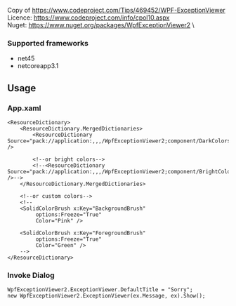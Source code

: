 Copy of https://www.codeproject.com/Tips/469452/WPF-ExceptionViewer \
Licence: https://www.codeproject.com/info/cpol10.aspx \
Nuget: https://www.nuget.org/packages/WpfExceptionViewer2 \

### Supported frameworks
- net45
- netcoreapp3.1

## Usage
### App.xaml

    <ResourceDictionary>
        <ResourceDictionary.MergedDictionaries>
            <ResourceDictionary Source="pack://application:,,,/WpfExceptionViewer2;component/DarkColors.xaml" />
            
            <!--or bright colors-->
            <!--<ResourceDictionary Source="pack://application:,,,/WpfExceptionViewer2;component/BrightColors.xaml" />-->
        </ResourceDictionary.MergedDictionaries>

        <!--or custom colors-->
        <!--
        <SolidColorBrush x:Key="BackgroundBrush"
             options:Freeze="True"
             Color="Pink" />

        <SolidColorBrush x:Key="ForegroundBrush"
             options:Freeze="True"
             Color="Green" />
        -->
    </ResourceDictionary>

### Invoke Dialog

    WpfExceptionViewer2.ExceptionViewer.DefaultTitle = "Sorry";
    new WpfExceptionViewer2.ExceptionViewer(ex.Message, ex).Show();
